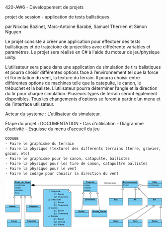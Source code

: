 420-AW6 - Développement de projets

projet de session - application de tests ballistiques

par Nicolas Bazinet, Marc-Antoine Barabé, Samuel Therrien et Simon Nguyen

Le projet consiste à créer une application pour effectuer des tests ballistiques
et de trajectoire de projectiles avec diffeérente variables et paramètres. Le projet
sera réalisé en C# à l'aide du moteur de jeu/physique unity.

L’utilisateur sera placé dans une application de simulation de tirs balistiques 
et pourra choisir différentes options face à l’environnement tel que la force et 
l’orientation du vent, la texture du terrain. Il pourra choisir entre différentes 
options de machines telle que la catapulte, le canon, le trébuchet et la baliste. 
L’utilisateur pourra déterminer l’angle et la direction du tir pour chaque simulation. 
Plusieurs types de terrain seront également disponibles. Tous les changements d’options 
se feront à partir d’un menu et de l’interface utilisateur. 

Acteur du système : L’utilisateur du simulateur.


Étape du projet :
	DOCUMENTATION
	- Cas d'utilisation
	- Diagramme d'activité
	- Esquisse du menu d'accueil du jeu
	

	CODAGE
	- Faire le graphisme du terrain
	- Faire la physique (texture) des différents terrains (terre, gravier, gazon, etc)
	- Faire le graphisme pour le canon, catapulte, ballistes
	- Faire la physique pour les tire de canon, catapultre ballistes
	- Faire la physique pour le vent
	- Faire le codage pour choisir la direction du vent

![Diagramme de classes](https://raw.githubusercontent.com/Avasam/Simulateur-ballistic-developpement-de-projet/master/Documentation/Diagramme_de_classes.png)
